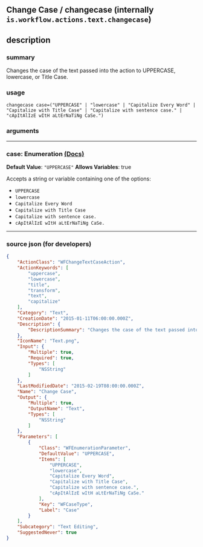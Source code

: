 
## Change Case / changecase (internally `is.workflow.actions.text.changecase`)


## description

### summary

Changes the case of the text passed into the action to UPPERCASE, lowercase, or Title Case.


### usage
```
changecase case=("UPPERCASE" | "lowercase" | "Capitalize Every Word" | "Capitalize with Title Case" | "Capitalize with sentence case." | "cApItAlIzE wItH aLtErNaTiNg CaSe.")
```

### arguments

---

### case: Enumeration [(Docs)](https://pfgithub.github.io/shortcutslang/gettingstarted#enum-select-field)
**Default Value**: `"UPPERCASE"`
**Allows Variables**: true



Accepts a string 
or variable
containing one of the options:

- `UPPERCASE`
- `lowercase`
- `Capitalize Every Word`
- `Capitalize with Title Case`
- `Capitalize with sentence case.`
- `cApItAlIzE wItH aLtErNaTiNg CaSe.`

---

### source json (for developers)

```json
{
	"ActionClass": "WFChangeTextCaseAction",
	"ActionKeywords": [
		"uppercase",
		"lowercase",
		"title",
		"transform",
		"text",
		"capitalize"
	],
	"Category": "Text",
	"CreationDate": "2015-01-11T06:00:00.000Z",
	"Description": {
		"DescriptionSummary": "Changes the case of the text passed into the action to UPPERCASE, lowercase, or Title Case."
	},
	"IconName": "Text.png",
	"Input": {
		"Multiple": true,
		"Required": true,
		"Types": [
			"NSString"
		]
	},
	"LastModifiedDate": "2015-02-19T08:00:00.000Z",
	"Name": "Change Case",
	"Output": {
		"Multiple": true,
		"OutputName": "Text",
		"Types": [
			"NSString"
		]
	},
	"Parameters": [
		{
			"Class": "WFEnumerationParameter",
			"DefaultValue": "UPPERCASE",
			"Items": [
				"UPPERCASE",
				"lowercase",
				"Capitalize Every Word",
				"Capitalize with Title Case",
				"Capitalize with sentence case.",
				"cApItAlIzE wItH aLtErNaTiNg CaSe."
			],
			"Key": "WFCaseType",
			"Label": "Case"
		}
	],
	"Subcategory": "Text Editing",
	"SuggestedNever": true
}
```
